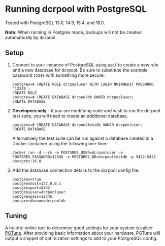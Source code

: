 # Running dcrpool with PostgreSQL

Tested with PostgreSQL 13.0, 14.9, 15.4, and 16.0.

**Note:** When running in Postgres mode, backups will not be created
automatically by dcrpool.

## Setup

1. Connect to your instance of PostgreSQL using `psql` to create a new role and
    a new database for dcrpool.
    Be sure to substitute the example password `12345` with something more secure.

    ```no-highlight
    postgres=# CREATE ROLE dcrpooluser WITH LOGIN NOINHERIT PASSWORD '12345';
    CREATE ROLE
    postgres=# CREATE DATABASE dcrpooldb OWNER dcrpooluser;
    CREATE DATABASE
    ```

1. **Developers only** - if you are modifying code and wish to run the dcrpool
   test suite, you will need to create an additional database.

    ```no-highlight
    postgres=# CREATE DATABASE dcrpooltestdb OWNER dcrpooluser;
    CREATE DATABASE
    ```

    Alternatively the test suite can be run against a database created in a Docker container using the following one-liner:

    ```no-highlight
    docker run -d --rm -e POSTGRES_USER=dcrpooluser -e POSTGRES_PASSWORD=12345 -e POSTGRES_DB=dcrpooltestdb -p 5432:5432 postgres:16.0
    ```

1. Add the database connection details to the dcrpool config file.

    ```no-highlight
    postgres=true
    postgreshost=127.0.0.1
    postgresport=5432
    postgresuser=dcrpooluser
    postgrespass=12345
    postgresdbname=dcrpooldb
    ```

## Tuning

A helpful online tool to determine good settings for your system is called
[PGTune](https://pgtune.leopard.in.ua/#/). After providing basic information
about your hardware, PGTune will output a snippet of optimization settings to
add to your PostgreSQL config.
